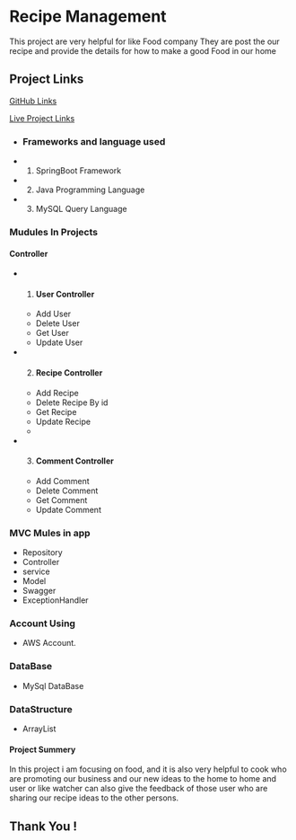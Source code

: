# Recipe Management

This project are very helpful for like Food company They are post the our recipe and provide the details for how to make a good Food in our home
## Project Links

[GitHub Links](https://github.com/laljisingh/allCodeOfSpringboot/tree/main/recipe)

[Live Project Links](http://3.143.239.143:8080/swagger-ui.html)

- ### Frameworks and language used 
- 1. SpringBoot Framework
- 2. Java Programming Language
- 3. MySQL Query Language

### Mudules In Projects
#### Controller
- 1. #### User Controller
    - Add User
    - Delete User
    - Get User
    - Update User
- 2. #### Recipe Controller
    - Add Recipe
    - Delete Recipe By id
    - Get Recipe
    - Update Recipe
    - 
- 3. #### Comment Controller 
    - Add Comment
    - Delete Comment
    - Get Comment
    - Update Comment

### MVC Mules in app
- Repository
- Controller
- service
- Model
- Swagger
- ExceptionHandler

### Account Using
- AWS Account.

### DataBase
- MySql DataBase 

### DataStructure
 - ArrayList

#### Project Summery
In this project i am focusing on food, and it is also very helpful to cook who are 
promoting our business and our new ideas to the home to home and user or like watcher can also 
give the feedback of those user who are sharing our recipe ideas to the other persons.

## Thank You !
